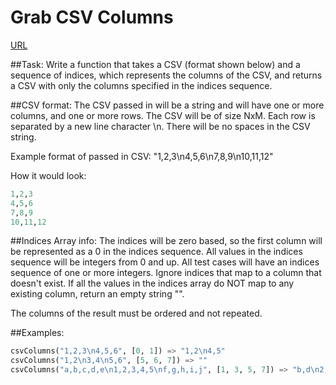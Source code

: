 # Grab CSV Columns

[URL](https://www.codewars.com/kata/5276c0f3f4bfbd5aae0001ad)

##Task:
Write a function that takes a CSV (format shown below) and a sequence of indices, which represents the columns of the CSV, and returns a CSV with only the columns specified in the indices sequence.

##CSV format:
The CSV passed in will be a string and will have one or more columns, and one or more rows. The CSV will be of size NxM. Each row is separated by a new line character \n. There will be no spaces in the CSV string.

Example format of passed in CSV: "1,2,3\n4,5,6\n7,8,9\n10,11,12"

How it would look:

```python
1,2,3
4,5,6
7,8,9
10,11,12
```

##Indices Array info:
The indices will be zero based, so the first column will be represented as a 0 in the indices sequence. All values in the indices sequence will be integers from 0 and up. All test cases will have an indices sequence of one or more integers. Ignore indices that map to a column that doesn't exist. If all the values in the indices array do NOT map to any existing column, return an empty string "".

The columns of the result must be ordered and not repeated.

##Examples:
```python
csvColumns("1,2,3\n4,5,6", [0, 1]) => "1,2\n4,5"
csvColumns("1,2\n3,4\n5,6", [5, 6, 7]) => ""
csvColumns("a,b,c,d,e\n1,2,3,4,5\nf,g,h,i,j", [1, 3, 5, 7]) => "b,d\n2,4\ng,i"
```